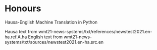 # Honours
Hausa-English Machine Translation in Python

Hausa text from wmt21-news-systems/txt/references/newstest2021.en-ha.ref.A.ha
English text from wmt21-news-systems/txt/sources/newstest2021.en-ha.src.en
